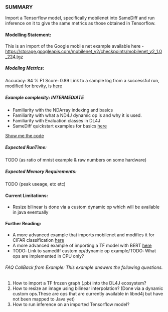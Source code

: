 ### SUMMARY
Import a Tensorflow model, specifically mobilenet into SameDiff and run inference on it to give the same metrics as those obtained in Tensorflow.

#### Modelling Statement:
This is an import of the Google mobile net example available here - https://storage.googleapis.com/mobilenet_v2/checkpoints/mobilenet_v2_1.0_224.tgz

##### Modeling Metrics:
Accuracy: 84 % 
F1 Score: 0.89
Link to a sample log from a successful run, modified for brevity, is [here](.BertInferenceExample.out)

##### Example complexity: **INTERMEDIATE**  

- Familiarity with the NDArray indexing and basics
- Familiarity with what a ND4J dynamic op is and why it is used.
- Familiarity with Evaluation classes in DL4J
- SameDiff quickstart examples for basics [here](../../../../../../../../../../samediff-examples/src/main/java/org/nd4j/examples/samediff/quickstart)

[Show me the code](./ImportMobileNetExample.java)

##### Expected RunTime:
TODO (as ratio of mnist example & raw numbers on some hardware)

##### Expected Memory Requirements:
TODO (peak useage, etc etc)

#### Current Limitations:
* Resize bilinear is done via a custom dynamic op which will be available in java eventually

#### Further Reading:
* A more advanced example that imports mobilenet and modifies it for CIFAR classification [here](MobileNetTransferLearningExample.md)
* A more advanced example of importing a TF model with BERT [here](../bert/BertInferenceExample.md)
* TODO: Link to samediff custom op/dynamic op example/TODO: What ops are implemented in CPU only?

###### FAQ CallBack from Example: This example answers the following questions.
1) How to import a TF frozen graph (.pb) into the DL4J ecosystem?
2) How to resize an image using bilinear interpolation? (Done via a dynamic custom ops.These are ops that are currently available in libnd4j but have not been mapped to Java yet)
3) How to run inference on an imported Tensorflow model?


